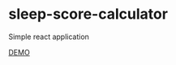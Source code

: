 # sleep-score-calculator
Simple react application

[DEMO](https://ghitab.github.io/sleep-score-calculator/)
